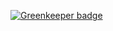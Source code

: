 
[![Greenkeeper badge](https://badges.greenkeeper.io/fistasthlm/fista-styles.svg)](https://greenkeeper.io/)
